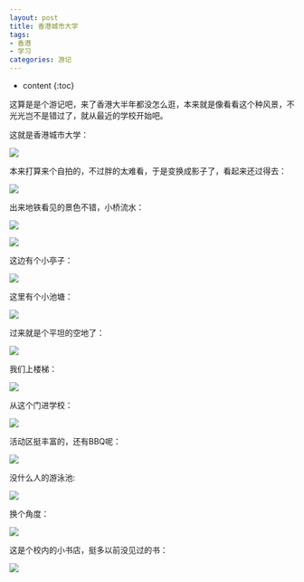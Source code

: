 ```yaml
---
layout: post
title: 香港城市大学
tags:
- 香港
- 学习
categories: 游记
---
```

* content
{:toc}

这算是是个游记吧，来了香港大半年都没怎么逛，本来就是像看看这个种风景，不光光岂不是错过了，就从最近的学校开始吧。




这就是香港城市大学：

![](http://i2.muimg.com/593397/4b42043f418d6578.jpg)

本来打算来个自拍的，不过胖的太难看，于是变换成影子了，看起来还过得去：

![](http://i2.muimg.com/593397/5b3a4aea22a4c209.jpg)

出来地铁看见的景色不错，小桥流水：

![](http://i2.muimg.com/593397/d7edeebd97ddb4ff.jpg)

![](http://i2.muimg.com/593397/20e857f4f0dbe466.jpg)

这边有个小亭子：

![](http://i2.muimg.com/593397/845dca8d85a435e6.jpg)

这里有个小池塘：

![](http://i2.muimg.com/593397/6a665abcd49e17b9.jpg)

过来就是个平坦的空地了：

![](http://i2.muimg.com/593397/1eba58b54f03b791.jpg)

我们上楼梯：

![](http://i2.muimg.com/593397/3f8c18e6bc9b32d1.jpg)

从这个门进学校：

![](http://i2.muimg.com/593397/7687a2225254342b.jpg)

活动区挺丰富的，还有BBQ呢：

![](http://i2.muimg.com/593397/583464ee9ca8f9c6.jpg)

没什么人的游泳池:

![](http://i2.muimg.com/593397/833239691a3ce0de.jpg)

换个角度：

![](http://i2.muimg.com/593397/052857bab926598a.jpg)

这是个校内的小书店，挺多以前没见过的书：

![](http://i2.muimg.com/593397/3b78f25a08967ce2.jpg)

